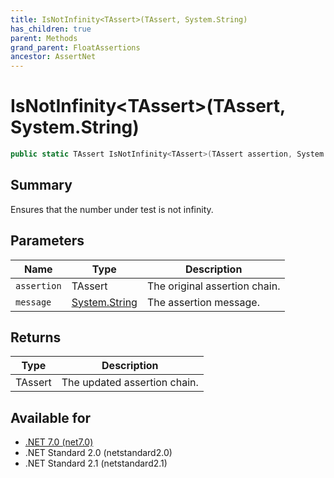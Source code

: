 ```yaml
---
title: IsNotInfinity<TAssert>(TAssert, System.String)
has_children: true
parent: Methods
grand_parent: FloatAssertions
ancestor: AssertNet
---
```

# IsNotInfinity&lt;TAssert&gt;(TAssert, System.String)

```csharp
public static TAssert IsNotInfinity<TAssert>(TAssert assertion, System.String message);
```

## Summary
Ensures that the number under test is not infinity.

## Parameters
|Name|Type|Description|
|-|-|-|
|`assertion`|TAssert|The original assertion chain.|
|`message`|[System.String](https://learn.microsoft.com/en-us/dotnet/api/system.string)|The assertion message.|

## Returns
|Type|Description|
|-|-|
|TAssert|The updated assertion chain.|

## Available for
- [.NET 7.0 (net7.0)](https://versionsof.net/core/7.0/)
- .NET Standard 2.0 (netstandard2.0)
- .NET Standard 2.1 (netstandard2.1)
